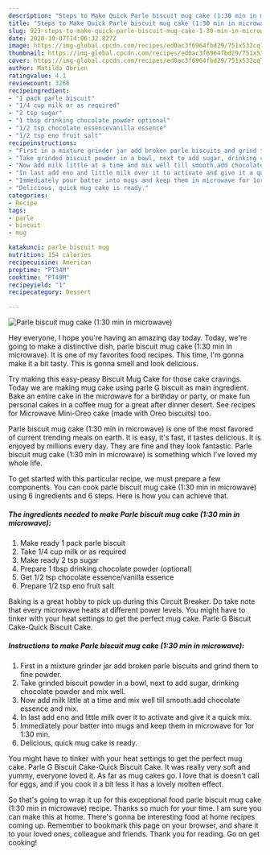 ```yaml
---
description: "Steps to Make Quick Parle biscuit mug cake (1:30 min in microwave)"
title: "Steps to Make Quick Parle biscuit mug cake (1:30 min in microwave)"
slug: 923-steps-to-make-quick-parle-biscuit-mug-cake-1-30-min-in-microwave
date: 2020-10-07T14:06:32.827Z
image: https://img-global.cpcdn.com/recipes/ed0ac3f6964fbd29/751x532cq70/parle-biscuit-mug-cake-130-min-in-microwave-recipe-main-photo.jpg
thumbnail: https://img-global.cpcdn.com/recipes/ed0ac3f6964fbd29/751x532cq70/parle-biscuit-mug-cake-130-min-in-microwave-recipe-main-photo.jpg
cover: https://img-global.cpcdn.com/recipes/ed0ac3f6964fbd29/751x532cq70/parle-biscuit-mug-cake-130-min-in-microwave-recipe-main-photo.jpg
author: Matilda Obrien
ratingvalue: 4.1
reviewcount: 3266
recipeingredient:
- "1 pack parle biscuit"
- "1/4 cup milk or as required"
- "2 tsp sugar"
- "1 tbsp drinking chocolate powder optional"
- "1/2 tsp chocolate essencevanilla essence"
- "1/2 tsp eno fruit salt"
recipeinstructions:
- "First in a mixture grinder jar add broken parle biscuits and grind them to fine powder."
- "Take grinded biscuit powder in a bowl, next to add sugar, drinking chocolate powder and mix well."
- "Now add milk little at a time and mix well till smooth.add chocolate essence and mix."
- "In last add eno and little milk over it to activate and give it a quick mix."
- "Immediately pour batter into mugs and keep them in microwave for 1or 1:30 min."
- "Delicious, quick mug cake is ready."
categories:
- Recipe
tags:
- parle
- biscuit
- mug

katakunci: parle biscuit mug 
nutrition: 154 calories
recipecuisine: American
preptime: "PT34M"
cooktime: "PT49M"
recipeyield: "1"
recipecategory: Dessert

---
```



![Parle biscuit mug cake (1:30 min in microwave)](https://img-global.cpcdn.com/recipes/ed0ac3f6964fbd29/751x532cq70/parle-biscuit-mug-cake-130-min-in-microwave-recipe-main-photo.jpg)

Hey everyone, I hope you're having an amazing day today. Today, we're going to make a distinctive dish, parle biscuit mug cake (1:30 min in microwave). It is one of my favorites food recipes. This time, I'm gonna make it a bit tasty. This is gonna smell and look delicious.

Try making this easy-peasy Biscuit Mug Cake for those cake cravings. Today we are making mug cake using parle G biscuit as main ingredient. Bake an entire cake in the microwave for a birthday or party, or make fun personal cakes in a coffee mug for a great after dinner desert. See recipes for Microwave Mini-Oreo cake (made with Oreo biscuits) too.

Parle biscuit mug cake (1:30 min in microwave) is one of the most favored of current trending meals on earth. It is easy, it's fast, it tastes delicious. It is enjoyed by millions every day. They are fine and they look fantastic. Parle biscuit mug cake (1:30 min in microwave) is something which I've loved my whole life.


To get started with this particular recipe, we must prepare a few components. You can cook parle biscuit mug cake (1:30 min in microwave) using 6 ingredients and 6 steps. Here is how you can achieve that.

<!--inarticleads1-->

##### The ingredients needed to make Parle biscuit mug cake (1:30 min in microwave):

1. Make ready 1 pack parle biscuit
1. Take 1/4 cup milk or as required
1. Make ready 2 tsp sugar
1. Prepare 1 tbsp drinking chocolate powder (optional)
1. Get 1/2 tsp chocolate essence/vanilla essence
1. Prepare 1/2 tsp eno fruit salt


Baking is a great hobby to pick up during this Circuit Breaker. Do take note that every microwave heats at different power levels. You might have to tinker with your heat settings to get the perfect mug cake. Parle G Biscuit Cake-Quick Biscuit Cake. 

<!--inarticleads2-->

##### Instructions to make Parle biscuit mug cake (1:30 min in microwave):

1. First in a mixture grinder jar add broken parle biscuits and grind them to fine powder.
1. Take grinded biscuit powder in a bowl, next to add sugar, drinking chocolate powder and mix well.
1. Now add milk little at a time and mix well till smooth.add chocolate essence and mix.
1. In last add eno and little milk over it to activate and give it a quick mix.
1. Immediately pour batter into mugs and keep them in microwave for 1or 1:30 min.
1. Delicious, quick mug cake is ready.


You might have to tinker with your heat settings to get the perfect mug cake. Parle G Biscuit Cake-Quick Biscuit Cake. It was really very soft and yummy, everyone loved it. As far as mug cakes go. I love that is doesn&#39;t call for eggs, and if you cook it a bit less it has a lovely molten effect. 

So that's going to wrap it up for this exceptional food parle biscuit mug cake (1:30 min in microwave) recipe. Thanks so much for your time. I am sure you can make this at home. There's gonna be interesting food at home recipes coming up. Remember to bookmark this page on your browser, and share it to your loved ones, colleague and friends. Thank you for reading. Go on get cooking!
